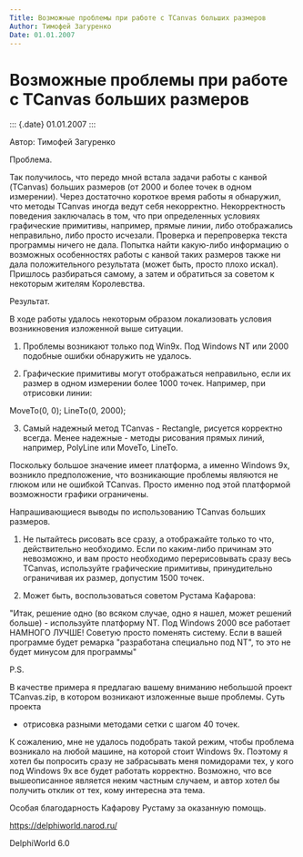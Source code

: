 ```yaml
---
Title: Возможные проблемы при работе с TCanvas больших размеров
Author: Тимофей Загуренко
Date: 01.01.2007
---
```



Возможные проблемы при работе с TCanvas больших размеров
========================================================

::: {.date}
01.01.2007
:::

Автор: Тимофей Загуренко

Проблема.

Так получилось, что передо мной встала задачи работы с канвой (TCanvas)
больших размеров (от 2000 и более точек в одном измерении). Через
достаточно короткое время работы я обнаружил, что методы TCanvas иногда
ведут себя некорректно. Некорректность поведения заключалась в том, что
при определенных условиях графические примитивы, например, прямые линии,
либо отображались неправильно, либо просто исчезали. Проверка и
перепроверка текста программы ничего не дала. Попытка найти какую-либо
информацию о возможных особенностях работы с канвой таких размеров также
ни дала положительного результата (может быть, просто плохо искал).
Пришлось разбираться самому, а затем и обратиться за советом к некоторым
жителям Королевства.

Результат.

В ходе работы удалось некоторым образом локализовать условия
возникновения изложенной выше ситуации.

1. Проблемы возникают только под Win9x. Под Windows NT или 2000 подобные
ошибки обнаружить не удалось.

2. Графические примитивы могут отображаться неправильно, если их размер
в одном измерении более 1000 точек. Например, при отрисовки линии:

MoveTo(0, 0); LineTo(0, 2000);

3. Самый надежный метод TCanvas - Rectangle, рисуется корректно всегда.
Менее надежные - методы рисования прямых линий, например, PolyLine или
MoveTo, LineTo.

Поскольку большое значение имеет платформа, а именно Windows 9x,
возникло предположение, что возникающие проблемы являются не глюком или
не ошибкой TCanvas. Просто именно под этой платформой возможности
графики ограничены.

Напрашивающиеся выводы по использованию TCanvas больших размеров.

1. Не пытайтесь рисовать все сразу, а отображайте только то что,
действительно необходимо. Если по каким-либо причинам это невозможно, и
вам просто необходимо перерисовывать сразу весь TCanvas, используйте
графические примитивы, принудительно ограничивая их размер, допустим
1500 точек.

2. Может быть, воспользоваться советом Рустама Кафарова:

"Итак, решение одно (во всяком случае, одно я нашел, может решений
больше) - используйте платформу NT. Под Windows 2000 все работает
НАМНОГО ЛУЧШЕ! Советую просто поменять систему. Если в вашей программе
будет ремарка "разработана специально под NT", то это не будет минусом
для программы"

P.S.

В качестве примера я предлагаю вашему вниманию небольшой проект
TCanvas.zip, в котором возникают изложенные выше проблемы. Суть проекта
- отрисовка разными методами сетки с шагом 40 точек.

К сожалению, мне не удалось подобрать такой режим, чтобы проблема
возникало на любой машине, на которой стоит Windows 9x. Поэтому я хотел
бы попросить сразу не забрасывать меня помидорами тех, у кого под
Windows 9x все будет работать корректно. Возможно, что все вышеописанное
является неким частным случаем, и автор хотел бы получить отклик от тех,
кому интересна эта тема.

Особая благодарность Кафарову Рустаму за оказанную помощь.

<https://delphiworld.narod.ru/>

DelphiWorld 6.0
